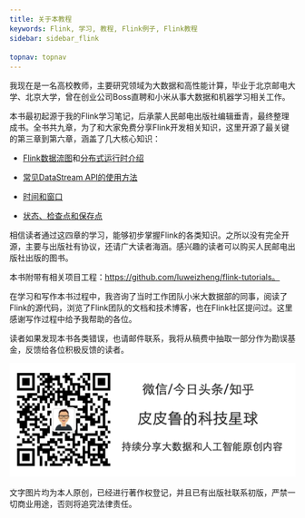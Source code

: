 ```yaml
---
title: 关于本教程
keywords: Flink, 学习, 教程, Flink例子, Flink教程
sidebar: sidebar_flink

topnav: topnav
---
```


我现在是一名高校教师，主要研究领域为大数据和高性能计算，毕业于北京邮电大学、北京大学，曾在创业公司Boss直聘和小米从事大数据和机器学习相关工作。

本书最初起源于我的Flink学习笔记，后承蒙人民邮电出版社编辑垂青，最终整理成书。全书共九章，为了和大家免费分享Flink开发相关知识，这里开源了最关键的第三章到第六章，涵盖了几大核心知识：

* [Flink数据流图](./chapter-system-design/dataflow.html)和[分布式运行时介绍](./chapter-system-design/flink-core.html)

* [常见DataStream API的使用方法](./chapter-datastream-api/index.html)

* [时间和窗口](./chapter-time-window/index.html)

* [状态、检查点和保存点](./chapter-state-checkpoint/index.html)

相信读者通过这四章的学习，能够初步掌握Flink的各类知识。之所以没有完全开源，主要与出版社有协议，还请广大读者海涵。感兴趣的读者可以购买人民邮电出版社出版的图书。

本书附带有相关项目工程：https://github.com/luweizheng/flink-tutorials。

在学习和写作本书过程中，我咨询了当时工作团队小米大数据部的同事，阅读了Flink的源代码，浏览了Flink团队的文档和技术博客，也在Flink社区提问过。这里感谢写作过程中给予我帮助的各位。

读者如果发现本书各类错误，也请邮件联系，我将从稿费中抽取一部分作为勘误基金，反馈给各位积极反馈的读者。

![签名](/assets/img/签名.png)

文字图片均为本人原创，已经进行著作权登记，并且已有出版社联系初版，严禁一切商业用途，否则将追究法律责任。